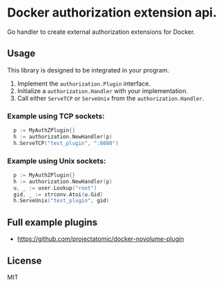 # Docker authorization extension api.

Go handler to create external authorization extensions for Docker.

## Usage

This library is designed to be integrated in your program.

1. Implement the `authorization.Plugin` interface.
2. Initialize a `authorization.Handler` with your implementation.
3. Call either `ServeTCP` or `ServeUnix` from the `authorization.Handler`.

### Example using TCP sockets:

```go
  p := MyAuthZPlugin{}
  h := authorization.NewHandler(p)
  h.ServeTCP("test_plugin", ":8080")
```

### Example using Unix sockets:

```go
  p := MyAuthZPlugin{}
  h := authorization.NewHandler(p)
  u, _ := user.Lookup("root")
  gid, _ := strconv.Atoi(u.Gid)
  h.ServeUnix("test_plugin", gid)
```

## Full example plugins

- https://github.com/projectatomic/docker-novolume-plugin

## License

MIT
